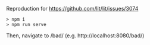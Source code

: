 Reproduction for https://github.com/lit/lit/issues/3074

```
> npm i
> npm run serve
```

Then, navigate to /bad/ (e.g. http://localhost:8080/bad/)